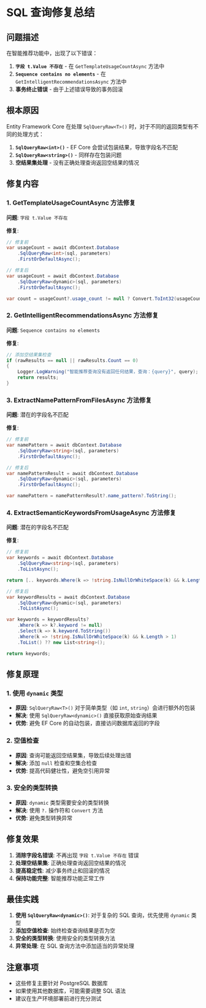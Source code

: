 # SQL 查询修复总结

## 问题描述

在智能推荐功能中，出现了以下错误：

1. **`字段 t.Value 不存在`** - 在 `GetTemplateUsageCountAsync` 方法中
2. **`Sequence contains no elements`** - 在 `GetIntelligentRecommendationsAsync` 方法中
3. **事务终止错误** - 由于上述错误导致的事务回滚

## 根本原因

Entity Framework Core 在处理 `SqlQueryRaw<T>()` 时，对于不同的返回类型有不同的处理方式：

1. **`SqlQueryRaw<int>()`** - EF Core 会尝试包装结果，导致字段名不匹配
2. **`SqlQueryRaw<string>()`** - 同样存在包装问题
3. **空结果集处理** - 没有正确处理查询返回空结果的情况

## 修复内容

### 1. GetTemplateUsageCountAsync 方法修复

**问题**: `字段 t.Value 不存在`

**修复**:

```csharp
// 修复前
var usageCount = await dbContext.Database
    .SqlQueryRaw<int>(sql, parameters)
    .FirstOrDefaultAsync();

// 修复后
var usageCount = await dbContext.Database
    .SqlQueryRaw<dynamic>(sql, parameters)
    .FirstOrDefaultAsync();

var count = usageCount?.usage_count != null ? Convert.ToInt32(usageCount.usage_count) : 0;
```

### 2. GetIntelligentRecommendationsAsync 方法修复

**问题**: `Sequence contains no elements`

**修复**:

```csharp
// 添加空结果集检查
if (rawResults == null || rawResults.Count == 0)
{
    Logger.LogWarning("智能推荐查询没有返回任何结果，查询：{query}", query);
    return results;
}
```

### 3. ExtractNamePatternFromFilesAsync 方法修复

**问题**: 潜在的字段名不匹配

**修复**:

```csharp
// 修复前
var namePattern = await dbContext.Database
    .SqlQueryRaw<string>(sql, parameters)
    .FirstOrDefaultAsync();

// 修复后
var namePatternResult = await dbContext.Database
    .SqlQueryRaw<dynamic>(sql, parameters)
    .FirstOrDefaultAsync();

var namePattern = namePatternResult?.name_pattern?.ToString();
```

### 4. ExtractSemanticKeywordsFromUsageAsync 方法修复

**问题**: 潜在的字段名不匹配

**修复**:

```csharp
// 修复前
var keywords = await dbContext.Database
    .SqlQueryRaw<string>(sql, parameters)
    .ToListAsync();

return [.. keywords.Where(k => !string.IsNullOrWhiteSpace(k) && k.Length > 1)];

// 修复后
var keywordResults = await dbContext.Database
    .SqlQueryRaw<dynamic>(sql, parameters)
    .ToListAsync();

var keywords = keywordResults?
    .Where(k => k?.keyword != null)
    .Select(k => k.keyword.ToString())
    .Where(k => !string.IsNullOrWhiteSpace(k) && k.Length > 1)
    .ToList() ?? new List<string>();

return keywords;
```

## 修复原理

### 1. 使用 `dynamic` 类型

-   **原因**: `SqlQueryRaw<T>()` 对于简单类型（如 `int`, `string`）会进行额外的包装
-   **解决**: 使用 `SqlQueryRaw<dynamic>()` 直接获取原始查询结果
-   **优势**: 避免 EF Core 的自动包装，直接访问数据库返回的字段

### 2. 空值检查

-   **原因**: 查询可能返回空结果集，导致后续处理出错
-   **解决**: 添加 `null` 检查和空集合检查
-   **优势**: 提高代码健壮性，避免空引用异常

### 3. 安全的类型转换

-   **原因**: `dynamic` 类型需要安全的类型转换
-   **解决**: 使用 `?.` 操作符和 `Convert` 方法
-   **优势**: 避免类型转换异常

## 修复效果

1. **消除字段名错误**: 不再出现 `字段 t.Value 不存在` 错误
2. **处理空结果集**: 正确处理查询返回空结果的情况
3. **提高稳定性**: 减少事务终止和回滚的情况
4. **保持功能完整**: 智能推荐功能正常工作

## 最佳实践

1. **使用 `SqlQueryRaw<dynamic>()`**: 对于复杂的 SQL 查询，优先使用 `dynamic` 类型
2. **添加空值检查**: 始终检查查询结果是否为空
3. **安全的类型转换**: 使用安全的类型转换方法
4. **异常处理**: 在 SQL 查询方法中添加适当的异常处理

## 注意事项

-   这些修复主要针对 PostgreSQL 数据库
-   如果使用其他数据库，可能需要调整 SQL 语法
-   建议在生产环境部署前进行充分测试
